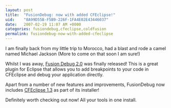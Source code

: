 ```yaml
---
layout: post
title:  "FusionDebug: now with added CFEclipse!"
uid:	"8A99D55B-F5B9-226F-1FA4E02E43446037"
date:   2007-02-19 11:07 AM +0000
categories: fusiondebug,cfeclipse,coldfusion
permalink: fusiondebug-now-with-added-cfeclipse
---
```

I am finally back from my little trip to Morocco, had a blast and rode a camel named Michael Jackson (More to come on that soon I am sure!)

Whilst I was away, <a href="http://www.fusion-reactor.com/fusiondebug/">Fusion Debug 2.0</a> was finally released! This is a great plugin for Eclipse that allows you to add breakpoints to your code in CFEclipse and debug your application directly.

Apart from a number of new features and improvements, FusionDebug now includes <a href="http://www.cfeclipse.org">CFEclipse 1.3</a> as part of its installer!

Definitely worth checking out now! All your tools in one install.